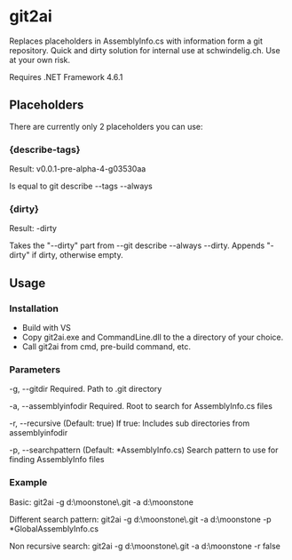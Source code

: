 # git2ai
Replaces placeholders in AssemblyInfo.cs with information form a git repository. Quick and dirty solution for internal use at schwindelig.ch. Use at your own risk.

Requires .NET Framework 4.6.1

## Placeholders
There are currently only 2 placeholders you can use:

### {describe-tags}
Result: v0.0.1-pre-alpha-4-g03530aa

Is equal to git describe --tags --always

### {dirty}
Result: -dirty

Takes the "--dirty" part from --git describe --always --dirty. Appends "-dirty" if dirty, otherwise empty.

## Usage
### Installation
- Build with VS
- Copy git2ai.exe and CommandLine.dll to the a directory of your choice.
- Call git2ai from cmd, pre-build command, etc.

### Parameters
 -g, --gitdir             Required. Path to .git directory

  -a, --assemblyinfodir    Required. Root to search for AssemblyInfo.cs files

  -r, --recursive          (Default: true) If true: Includes sub directories
                           from assemblyinfodir

  -p, --searchpattern      (Default: *AssemblyInfo.cs) Search pattern to use
                           for finding AssemblyInfo files
  
### Example
Basic: git2ai -g d:\moonstone\\.git -a d:\moonstone

Different search pattern: git2ai -g d:\moonstone\\.git -a d:\moonstone -p *GlobalAssemblyInfo.cs
 
Non recursive search: git2ai -g d:\moonstone\\.git -a d:\moonstone -r false
